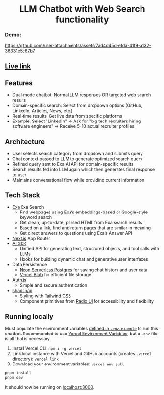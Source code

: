 <h1 align="center">LLM Chatbot with Web Search functionality</h1>
<h3>Demo:</h3>

https://github.com/user-attachments/assets/7ad4d45d-efda-41f9-a132-36331e5c67b7

## [Live link](https://ai-chatbot-with-web-search.vercel.app/)

## Features
- Dual-mode chatbot: Normal LLM responses OR targeted web search results
- Domain-specific search: Select from dropdown options (GitHub, LinkedIn, Articles, News, etc.)
- Real-time results: Get live data from specific platforms
- Example: Select "LinkedIn" → Ask for "big tech recruiters hiring software engineers" → Receive 5-10 actual recruiter profiles

## Architecture
- User selects search category from dropdown and submits query
- Chat context passed to LLM to generate optimized search query
- Refined query sent to Exa AI API for domain-specific results
- Search results fed into LLM again which then generates final response to user
- Maintains conversational flow while providing current information

## Tech Stack
- [Exa](https://dashboard.exa.ai/playground) Exa Search
  - Find webpages using Exa’s embeddings-based or Google-style keyword search
  - Get clean, up-to-date, parsed HTML from Exa search results
  - Based on a link, find and return pages that are similar in meaning
  - Get direct answers to questions using Exa’s Answer API
- [Next.js](https://nextjs.org) App Router
- [AI SDK](https://sdk.vercel.ai/docs)
  - Unified API for generating text, structured objects, and tool calls with LLMs
  - Hooks for building dynamic chat and generative user interfaces
- Data Persistence
  - [Neon Serverless Postgres](https://vercel.com/marketplace/neon) for saving chat history and user data
  - [Vercel Blob](https://vercel.com/storage/blob) for efficient file storage
- [Auth.js](https://authjs.dev)
  - Simple and secure authentication
- [shadcn/ui](https://ui.shadcn.com)
  - Styling with [Tailwind CSS](https://tailwindcss.com)
  - Component primitives from [Radix UI](https://radix-ui.com) for accessibility and flexibility

## Running locally

Must populate the environment variables [defined in `.env.example`](.env.example) to run this chatbot. Recommended to use [Vercel Environment Variables](https://vercel.com/docs/projects/environment-variables), but a `.env` file is all that is necessary.

1. Install Vercel CLI: `npm i -g vercel`
2. Link local instance with Vercel and GitHub accounts (creates `.vercel` directory): `vercel link`
3. Download your environment variables: `vercel env pull`

```bash
pnpm install
pnpm dev
```

It should now be running on [localhost:3000](http://localhost:3000).
